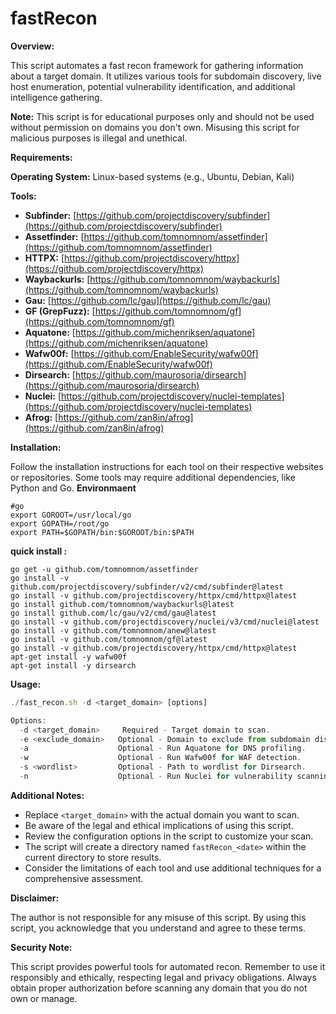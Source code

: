 # fastRecon

**Overview:**

This script automates a fast recon framework for gathering information about a target domain. It utilizes various tools for subdomain discovery, live host enumeration, potential vulnerability identification, and additional intelligence gathering.

**Note:** This script is for educational purposes only and should not be used without permission on domains you don't own. Misusing this script for malicious purposes is illegal and unethical.

**Requirements:**

**Operating System:** Linux-based systems (e.g., Ubuntu, Debian, Kali)

**Tools:**

- **Subfinder:** [https://github.com/projectdiscovery/subfinder](https://github.com/projectdiscovery/subfinder)
- **Assetfinder:** [https://github.com/tomnomnom/assetfinder](https://github.com/tomnomnom/assetfinder)
- **HTTPX:** [https://github.com/projectdiscovery/httpx](https://github.com/projectdiscovery/httpx)
- **Waybackurls:** [https://github.com/tomnomnom/waybackurls](https://github.com/tomnomnom/waybackurls)
- **Gau:** [https://github.com/lc/gau](https://github.com/lc/gau)
- **GF (GrepFuzz):** [https://github.com/tomnomnom/gf](https://github.com/tomnomnom/gf)
- **Aquatone:** [https://github.com/michenriksen/aquatone](https://github.com/michenriksen/aquatone)
- **Wafw00f:** [https://github.com/EnableSecurity/wafw00f](https://github.com/EnableSecurity/wafw00f)
- **Dirsearch:** [https://github.com/maurosoria/dirsearch](https://github.com/maurosoria/dirsearch)
- **Nuclei:** [https://github.com/projectdiscovery/nuclei-templates](https://github.com/projectdiscovery/nuclei-templates)
- **Afrog:** [https://github.com/zan8in/afrog](https://github.com/zan8in/afrog)

**Installation:**

Follow the installation instructions for each tool on their respective websites or repositories. Some tools may require additional dependencies, like Python and Go.
**Environmaent**
```
#go
export GOROOT=/usr/local/go
export GOPATH=/root/go
export PATH=$GOPATH/bin:$GOROOT/bin:$PATH
```
**quick install :**

```
go get -u github.com/tomnomnom/assetfinder
go install -v github.com/projectdiscovery/subfinder/v2/cmd/subfinder@latest
go install -v github.com/projectdiscovery/httpx/cmd/httpx@latest
go install github.com/tomnomnom/waybackurls@latest
go install github.com/lc/gau/v2/cmd/gau@latest
go install -v github.com/projectdiscovery/nuclei/v3/cmd/nuclei@latest
go install -v github.com/tomnomnom/anew@latest
go install -v github.com/tomnomnom/gf@latest
go install -v github.com/projectdiscovery/httpx/cmd/httpx@latest
apt-get install -y wafw00f
apt-get install -y dirsearch
```

**Usage:**

```jsx
./fast_recon.sh -d <target_domain> [options]

Options:
  -d <target_domain>     Required - Target domain to scan.
  -e <exclude_domain>   Optional - Domain to exclude from subdomain discovery.
  -a                    Optional - Run Aquatone for DNS profiling.
  -w                    Optional - Run Wafw00f for WAF detection.
  -s <wordlist>         Optional - Path to wordlist for Dirsearch.
  -n                    Optional - Run Nuclei for vulnerability scanning.
```

**Additional Notes:**

- Replace `<target_domain>` with the actual domain you want to scan.
- Be aware of the legal and ethical implications of using this script.
- Review the configuration options in the script to customize your scan.
- The script will create a directory named `fastRecon_<date>` within the current directory to store results.
- Consider the limitations of each tool and use additional techniques for a comprehensive assessment.

**Disclaimer:**

The author is not responsible for any misuse of this script. By using this script, you acknowledge that you understand and agree to these terms.

**Security Note:**

This script provides powerful tools for automated recon. Remember to use it responsibly and ethically, respecting legal and privacy obligations. Always obtain proper authorization before scanning any domain that you do not own or manage.
